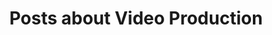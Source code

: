 ---
layout: tagpage
title: Posts about Video Production
tag: video production
permalink: /tags/video-production/ # This is only required for pretty links.
---